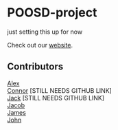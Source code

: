 # POOSD-project
just setting this up for now

Check out our [website](http://146.190.35.203/).

## Contributors
[Alex](https://github.com/AlexChark)
<br> [Connor]()  [STILL NEEDS GITHUB LINK]
<br> [Jack]()    [STILL NEEDS GITHUB LINK]
<br> [Jacob](https://github.com/JRiesterer)
<br> [James](https://github.com/JimtheBurger)
<br> [John](https://github.com/johnathanluong)
